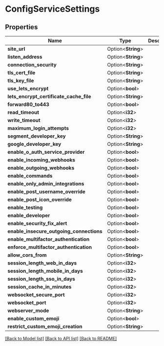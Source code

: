 # ConfigServiceSettings

## Properties

Name | Type | Description | Notes
------------ | ------------- | ------------- | -------------
**site_url** | Option<**String**> |  | [optional]
**listen_address** | Option<**String**> |  | [optional]
**connection_security** | Option<**String**> |  | [optional]
**tls_cert_file** | Option<**String**> |  | [optional]
**tls_key_file** | Option<**String**> |  | [optional]
**use_lets_encrypt** | Option<**bool**> |  | [optional]
**lets_encrypt_certificate_cache_file** | Option<**String**> |  | [optional]
**forward80_to443** | Option<**bool**> |  | [optional]
**read_timeout** | Option<**i32**> |  | [optional]
**write_timeout** | Option<**i32**> |  | [optional]
**maximum_login_attempts** | Option<**i32**> |  | [optional]
**segment_developer_key** | Option<**String**> |  | [optional]
**google_developer_key** | Option<**String**> |  | [optional]
**enable_o_auth_service_provider** | Option<**bool**> |  | [optional]
**enable_incoming_webhooks** | Option<**bool**> |  | [optional]
**enable_outgoing_webhooks** | Option<**bool**> |  | [optional]
**enable_commands** | Option<**bool**> |  | [optional]
**enable_only_admin_integrations** | Option<**bool**> |  | [optional]
**enable_post_username_override** | Option<**bool**> |  | [optional]
**enable_post_icon_override** | Option<**bool**> |  | [optional]
**enable_testing** | Option<**bool**> |  | [optional]
**enable_developer** | Option<**bool**> |  | [optional]
**enable_security_fix_alert** | Option<**bool**> |  | [optional]
**enable_insecure_outgoing_connections** | Option<**bool**> |  | [optional]
**enable_multifactor_authentication** | Option<**bool**> |  | [optional]
**enforce_multifactor_authentication** | Option<**bool**> |  | [optional]
**allow_cors_from** | Option<**String**> |  | [optional]
**session_length_web_in_days** | Option<**i32**> |  | [optional]
**session_length_mobile_in_days** | Option<**i32**> |  | [optional]
**session_length_sso_in_days** | Option<**i32**> |  | [optional]
**session_cache_in_minutes** | Option<**i32**> |  | [optional]
**websocket_secure_port** | Option<**i32**> |  | [optional]
**websocket_port** | Option<**i32**> |  | [optional]
**webserver_mode** | Option<**String**> |  | [optional]
**enable_custom_emoji** | Option<**bool**> |  | [optional]
**restrict_custom_emoji_creation** | Option<**String**> |  | [optional]

[[Back to Model list]](../README.md#documentation-for-models) [[Back to API list]](../README.md#documentation-for-api-endpoints) [[Back to README]](../README.md)


